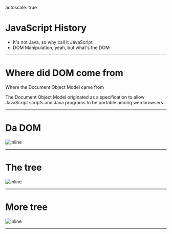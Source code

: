 autoscale: true
# JavaScript History
* It's not Java, so why call it JavaScript
* DOM Manipulation, yeah, but what's the DOM


---

# Where did DOM come from
Where the Document Object Model came from

The Document Object Model originated as a specification to allow JavaScript scripts and Java programs to be portable among web browsers. 

---

# Da DOM
![inline](http://images.slideplayer.com/17/3385736/slides/slide_11.jpg)

---

# The tree
![inline](http://profsamscott.com/javascript/images/helloworldtree.jpg)

---

# More tree
![inline](http://eloquentjavascript.net/img/html-tree.svg)

---